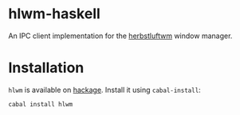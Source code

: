 # hlwm-haskell

An IPC client implementation for the
[herbstluftwm](http://herbstluftwm.org) window manager.

# Installation

`hlwm` is available on
[hackage](https://hackage.haskell.org/package/hlwm). Install it
using `cabal-install`:

    cabal install hlwm
